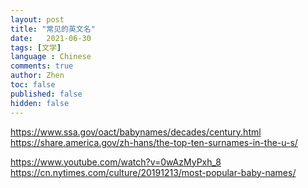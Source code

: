 ```yaml
---
layout: post
title: "常见的英文名"
date:   2021-06-30
tags: [文学]
language : Chinese
comments: true
author: Zhen
toc: false
published: false
hidden: false
---
```


https://www.ssa.gov/oact/babynames/decades/century.html
https://share.america.gov/zh-hans/the-top-ten-surnames-in-the-u-s/

https://www.youtube.com/watch?v=0wAzMyPxh_8
https://cn.nytimes.com/culture/20191213/most-popular-baby-names/
<!--stackedit_data:
eyJoaXN0b3J5IjpbODIzMTQ5MjA5XX0=
-->